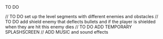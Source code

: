 TO DO 




// TO DO set up the level segments with different enemies and obstacles
// TO DO add shield enemy that deflects bullets and if the player is shielded when they are hit this enemy dies
// TO DO ADD TEMPORARY SPLASHSCREEN
// ADD MUSIC and sound effects
